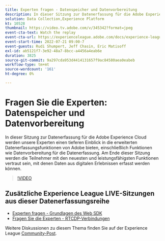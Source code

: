 ```yaml
---
title: Experten fragen - Datenspeicher und Datenvorbereitung
description: In dieser Sitzung zur Datenerfassung für die Adobe Experience Cloud werden unsere Experten einen tieferen Einblick in die erweiterten Datenerfassungsfunktionen von Adobe bieten, einschließlich Funktionen wie Datenvorbereitung für die Datenerfassung. Am Ende dieser Sitzung werden die Teilnehmer mit den neuesten und leistungsfähigsten Funktionen vertraut sein, mit denen Daten aus digitalen Erlebnissen erfasst werden können.
solution: Data Collection,Experience Platform
kt: 10528
thumbnail: https://video.tv.adobe.com/v/345342?format=jpeg
event-cta-text: Watch the replay
event-cta-url: https://experienceleague.adobe.com/docs/experience-league-live-events/events/episodes/exl-live-episode-07-21-22.html?lang=en
event-start-time: 2022-07-21 09:00-7
event-guests: Rudi Shumpert, Jeff Chasin, Eric Matisoff
exl-id: ab5121f7-3e92-48a7-8bcc-a4456a4eab6e
duration: 3825
source-git-commit: 9a297cda953d4414131657f9ac84580aea0eabeb
workflow-type: tm+mt
source-wordcount: '161'
ht-degree: 0%

---
```


# Fragen Sie die Experten: Datenspeicher und Datenvorbereitung

In dieser Sitzung zur Datenerfassung für die Adobe Experience Cloud werden unsere Experten einen tieferen Einblick in die erweiterten Datenerfassungsfunktionen von Adobe bieten, einschließlich Funktionen wie Datenvorbereitung für die Datenerfassung. Am Ende dieser Sitzung werden die Teilnehmer mit den neuesten und leistungsfähigsten Funktionen vertraut sein, mit denen Daten aus digitalen Erlebnissen erfasst werden können.

>[!VIDEO](https://video.tv.adobe.com/v/345342/?quality=12&learn=on)

## Zusätzliche Experience League LIVE-Sitzungen aus dieser Datenerfassungsreihe

* [Experten fragen - Grundlagen des Web SDK](exl-live-episode-05-26-22.md)
* [Fragen Sie die Experten - RTCDP-Verbindungen](exl-live-episode-06-23-22.md)

Weitere Diskussionen zu diesem Thema finden Sie auf der Experience League [Community-Post](https://experienceleaguecommunities.adobe.com/t5/adobe-experience-platform/aep-community-qna-coffee-break-7-21-22-10-30am-pt-adobe/td-p/461503).
